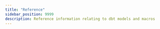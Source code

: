 ```yaml
---
title: "Reference"
sidebar_position: 9999
description: Reference information relating to dbt models and macros
---
```

